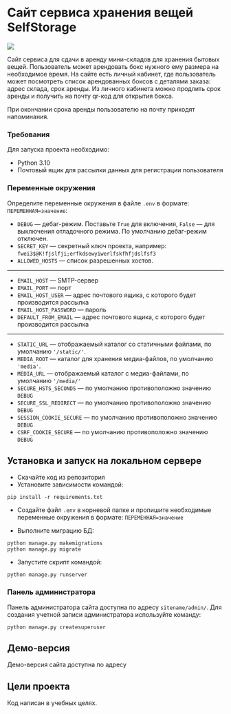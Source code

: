 # Сайт сервиса хранения вещей SelfStorage

![](https://img.shields.io/badge/Django-092E20?style=for-the-badge&logo=django&logoColor=green)


Сайт сервиса для сдачи в аренду мини-складов для хранения бытовых вещей. 
Пользователь может арендовать бокс нужного ему размера на необходимое время. 
На сайте есть личный кабинет, где пользователь может посмотреть список 
арендованных боксов с деталями заказа: адрес склада, срок аренды. Из личного кабинета 
можно продлить срок аренды и получить на почту qr-код для открытия бокса.

При окончании срока аренды пользователю на почту приходят напоминания.


### Требования

Для запуска проекта необходимо:
- Python 3.10
- Почтовый ящик для рассылки данных для регистрации пользователя


### Переменные окружения

Определите переменные окружения в файле `.env` в формате: `ПЕРЕМЕННАЯ=значение`:
- `DEBUG` — дебаг-режим. Поставьте `True` для включения, `False` — для 
выключения отладочного режима. По умолчанию дебаг-режим отключен.
- `SECRET_KEY` — секретный ключ проекта, например: `fwei3$@K!fjslfji;erfkdsewyiwerlfskfhfjdslfsf3`
- `ALLOWED_HOSTS` — список разрешенных хостов.
________

- `EMAIL_HOST` — SMTP-сервер
- `EMAIL_PORT` — порт
- `EMAIL_HOST_USER` — адрес почтового ящика, с которого будет производится рассылка
- `EMAIL_HOST_PASSWORD` — пароль
- `DEFAULT_FROM_EMAIL` — адрес почтового ящика, с которого будет производится рассылка
_________

- `STATIC_URL` — отображаемый каталог со статичными файлами, по умолчанию `'/static/'`. 
- `MEDIA_ROOT` — каталог для хранения медиа-файлов, по умолчанию `'media'`.
- `MEDIA_URL` — отображаемый каталог с медиа-файлами, по умолчанию `'/media/'`
- `SECURE_HSTS_SECONDS` — по умолчанию противоположно значению `DEBUG`
- `SECURE_SSL_REDIRECT` — по умолчанию противоположно значению `DEBUG`
- `SESSION_COOKIE_SECURE` — по умолчанию противоположно значению `DEBUG`
- `CSRF_COOKIE_SECURE` — по умолчанию противоположно значению `DEBUG`

## Установка и запуск на локальном сервере

- Скачайте код из репозитория
- Установите зависимости командой:
```shell
pip install -r requirements.txt
```
- Создайте файл `.env` в корневой папке и пропишите необходимые переменные 
окружения в формате: `ПЕРЕМЕННАЯ=значение`


- Выполните миграцию БД:
```commandline
python manage.py makemigrations
python manage.py migrate
```
- Запустите скрипт командой:
```commandline
python manage.py runserver
```


### Панель администратора

Панель администратора сайта доступна по адресу `sitename/admin/`. Для
создания учетной записи администратора используйте команду:
```commandline
python manage.py createsuperuser
```


## Демо-версия

Демо-версия сайта доступна по адресу 


## Цели проекта

Код написан в учебных целях.
